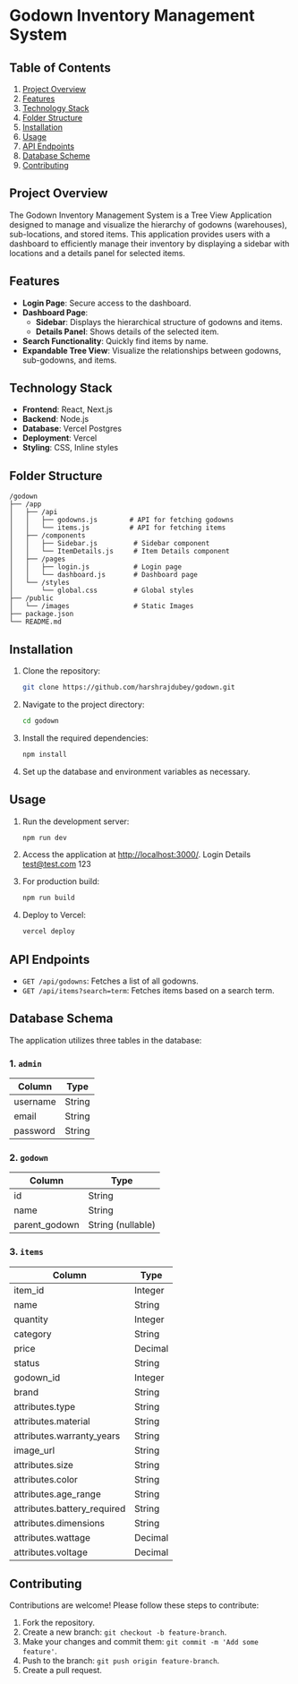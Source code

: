 # Godown Inventory Management System

## Table of Contents

1. [Project Overview](#project-overview)
2. [Features](#features)
3. [Technology Stack](#technology-stack)
4. [Folder Structure](#folder-structure)
5. [Installation](#installation)
6. [Usage](#usage)
7. [API Endpoints](#api-endpoints)
8. [Database Scheme](#database-scheme)
9. [Contributing](#contributing)

## Project Overview

The Godown Inventory Management System is a Tree View Application designed to manage and visualize the hierarchy of godowns (warehouses), sub-locations, and stored items. This application provides users with a dashboard to efficiently manage their inventory by displaying a sidebar with locations and a details panel for selected items.

## Features

- **Login Page**: Secure access to the dashboard.
- **Dashboard Page**:
  - **Sidebar**: Displays the hierarchical structure of godowns and items.
  - **Details Panel**: Shows details of the selected item.
- **Search Functionality**: Quickly find items by name.
- **Expandable Tree View**: Visualize the relationships between godowns, sub-godowns, and items.

## Technology Stack

- **Frontend**: React, Next.js
- **Backend**: Node.js
- **Database**: Vercel Postgres
- **Deployment**: Vercel
- **Styling**: CSS, Inline styles

## Folder Structure

```plaintext
/godown
├── /app
│   ├── /api
│   │   ├── godowns.js        # API for fetching godowns
│   │   └── items.js          # API for fetching items
│   ├── /components
│   │   ├── Sidebar.js         # Sidebar component
│   │   └── ItemDetails.js     # Item Details component
│   ├── /pages
│   │   ├── login.js           # Login page
│   │   └── dashboard.js       # Dashboard page
│   └── /styles
│       └── global.css         # Global styles
├── /public
│   └── /images                # Static Images
├── package.json
└── README.md
```

## Installation

1. Clone the repository:

   ```bash
   git clone https://github.com/harshrajdubey/godown.git
   ```

2. Navigate to the project directory:

   ```bash
   cd godown
   ```

3. Install the required dependencies:

   ```bash
   npm install
   ```

4. Set up the database and environment variables as necessary.

## Usage

1. Run the development server:

   ```bash
   npm run dev
   ```

2. Access the application at [http://localhost:3000/](http://localhost:3000/).
Login Details
test@test.com
123

4. For production build:

   ```bash
   npm run build
   ```

5. Deploy to Vercel:

   ```bash
   vercel deploy
   ```

## API Endpoints

- `GET /api/godowns`: Fetches a list of all godowns.
- `GET /api/items?search=term`: Fetches items based on a search term.


## Database Schema

The application utilizes three tables in the database:

### 1. `admin`

| Column     | Type   |
|------------|--------|
| username   | String |
| email      | String |
| password   | String |

### 2. `godown`

| Column        | Type   |
|---------------|--------|
| id            | String |
| name          | String  |
| parent_godown | String (nullable) |

### 3. `items`

| Column                | Type    |
|-----------------------|---------|
| item_id               | Integer |
| name                  | String  |
| quantity              | Integer |
| category              | String  |
| price                 | Decimal |
| status                | String  |
| godown_id             | Integer |
| brand                 | String  |
| attributes.type       | String  |
| attributes.material    | String  |
| attributes.warranty_years | String |
| image_url             | String  |
| attributes.size       | String  |
| attributes.color      | String  |
| attributes.age_range  | String  |
| attributes.battery_required | String |
| attributes.dimensions | String  |
| attributes.wattage    | Decimal |
| attributes.voltage     | Decimal |


## Contributing

Contributions are welcome! Please follow these steps to contribute:

1. Fork the repository.
2. Create a new branch: `git checkout -b feature-branch`.
3. Make your changes and commit them: `git commit -m 'Add some feature'`.
4. Push to the branch: `git push origin feature-branch`.
5. Create a pull request.
